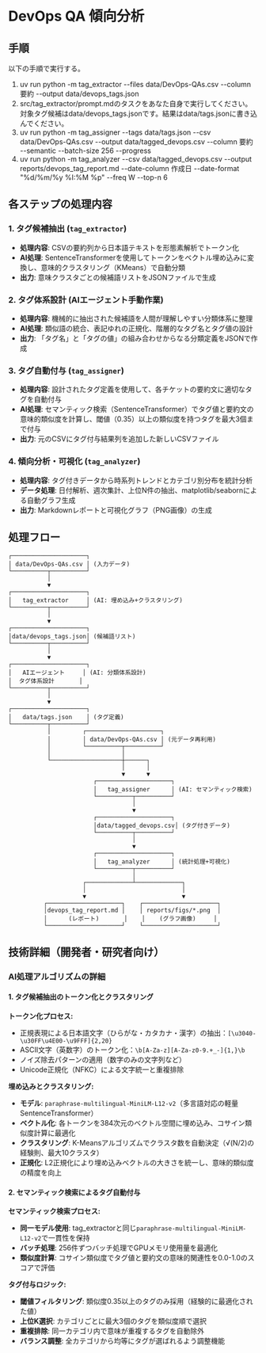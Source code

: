 # DevOps QA 傾向分析

## 手順

以下の手順で実行する。

1. uv run python -m tag_extractor --files data/DevOps-QAs.csv --column 要約 --output data/devops_tags.json
2. src/tag_extractor/prompt.mdのタスクをあなた自身で実行してください。対象タグ候補はdata/devops_tags.jsonです。結果はdata/tags.jsonに書き込んでください。
3. uv run python -m tag_assigner --tags data/tags.json --csv data/DevOps-QAs.csv --output data/tagged_devops.csv --column 要約 --semantic --batch-size 256 --progress
4. uv run python -m tag_analyzer --csv data/tagged_devops.csv --output reports/devops_tag_report.md --date-column 作成日 --date-format "%d/%m/%y %I:%M %p" --freq W --top-n 6

## 各ステップの処理内容

### 1. タグ候補抽出 (`tag_extractor`)

- **処理内容**: CSVの要約列から日本語テキストを形態素解析でトークン化
- **AI処理**: SentenceTransformerを使用してトークンをベクトル埋め込みに変換し、意味的クラスタリング（KMeans）で自動分類
- **出力**: 意味クラスタごとの候補語リストをJSONファイルで生成

### 2. タグ体系設計 (AIエージェント手動作業)

- **処理内容**: 機械的に抽出された候補語を人間が理解しやすい分類体系に整理
- **AI処理**: 類似語の統合、表記ゆれの正規化、階層的なタグ名とタグ値の設計
- **出力**: 「タグ名」と「タグの値」の組み合わせからなる分類定義をJSONで作成

### 3. タグ自動付与 (`tag_assigner`)

- **処理内容**: 設計されたタグ定義を使用して、各チケットの要約文に適切なタグを自動付与
- **AI処理**: セマンティック検索（SentenceTransformer）でタグ値と要約文の意味的類似度を計算し、閾値（0.35）以上の類似度を持つタグを最大3個まで付与
- **出力**: 元のCSVにタグ付与結果列を追加した新しいCSVファイル

### 4. 傾向分析・可視化 (`tag_analyzer`)

- **処理内容**: タグ付きデータから時系列トレンドとカテゴリ別分布を統計分析
- **データ処理**: 日付解析、週次集計、上位N件の抽出、matplotlib/seabornによる自動グラフ生成
- **出力**: Markdownレポートと可視化グラフ（PNG画像）の生成

## 処理フロー

```text
┌─────────────────────┐
│ data/DevOps-QAs.csv │ (入力データ)
└──────────┬──────────┘
           │
           ▼
┌─────────────────────┐
│   tag_extractor     │ (AI: 埋め込み+クラスタリング)
└──────────┬──────────┘
           │
           ▼
┌─────────────────────┐
│data/devops_tags.json│ (候補語リスト)
└──────────┬──────────┘
           │
           ▼
┌─────────────────────┐
│   AIエージェント     │ (AI: 分類体系設計)
│  タグ体系設計       │
└──────────┬──────────┘
           │
           ▼
┌─────────────────────┐
│   data/tags.json    │ (タグ定義)
└──────────┬──────────┘
           │         ┌─────────────────────┐
           │         │ data/DevOps-QAs.csv │ (元データ再利用)
           │         └──────────┬──────────┘
           │                    │
           └────────────────────┼──────┐
                                │      │
                                ▼      ▼
                        ┌─────────────────────┐
                        │   tag_assigner      │ (AI: セマンティック検索)
                        └──────────┬──────────┘
                                   │
                                   ▼
                        ┌─────────────────────┐
                        │data/tagged_devops.csv│ (タグ付きデータ)
                        └──────────┬──────────┘
                                   │
                                   ▼
                        ┌─────────────────────┐
                        │   tag_analyzer      │ (統計処理+可視化)
                        └──────────┬──────────┘
                                   │
                     ┌─────────────┴─────────────┐
                     │                           │
                     ▼                           ▼
          ┌─────────────────────┐    ┌─────────────────────┐
          │devops_tag_report.md │    │ reports/figs/*.png  │
          │      (レポート)       │    │    (グラフ画像)     │
          └─────────────────────┘    └─────────────────────┘
```

## 技術詳細（開発者・研究者向け）

### AI処理アルゴリズムの詳細

#### 1. タグ候補抽出のトークン化とクラスタリング

**トークン化プロセス:**

- 正規表現による日本語文字（ひらがな・カタカナ・漢字）の抽出：`[\u3040-\u30FF\u4E00-\u9FFF]{2,20}`
- ASCII文字（英数字）のトークン化：`\b[A-Za-z][A-Za-z0-9.+_-]{1,}\b`
- ノイズ除去パターンの適用（数字のみの文字列など）
- Unicode正規化（NFKC）による文字統一と重複排除

**埋め込みとクラスタリング:**

- **モデル**: `paraphrase-multilingual-MiniLM-L12-v2`（多言語対応の軽量SentenceTransformer）
- **ベクトル化**: 各トークンを384次元のベクトル空間に埋め込み、コサイン類似度計算に最適化
- **クラスタリング**: K-Meansアルゴリズムでクラスタ数を自動決定（√(N/2)の経験則、最大10クラスタ）
- **正規化**: L2正規化により埋め込みベクトルの大きさを統一し、意味的類似度の精度を向上

#### 2. セマンティック検索によるタグ自動付与

**セマンティック検索プロセス:**

- **同一モデル使用**: tag_extractorと同じ`paraphrase-multilingual-MiniLM-L12-v2`で一貫性を保持
- **バッチ処理**: 256件ずつバッチ処理でGPUメモリ使用量を最適化
- **類似度計算**: コサイン類似度でタグ値と要約文の意味的関連性を0.0-1.0のスコアで評価

**タグ付与ロジック:**

- **閾値フィルタリング**: 類似度0.35以上のタグのみ採用（経験的に最適化された値）
- **上位K選択**: カテゴリごとに最大3個のタグを類似度順で選択
- **重複排除**: 同一カテゴリ内で意味が重複するタグを自動除外
- **バランス調整**: 全カテゴリから均等にタグが選ばれるよう調整機能

